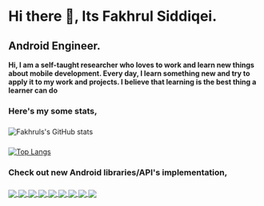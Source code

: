 <p align="center">
  <h1> Hi there 👋, Its Fakhrul Siddiqei.</h1>    
  <h2> Android Engineer.</h2>
</p>

**Hi, I am a self-taught researcher who loves to work and learn new things about mobile development. Every day, I learn something new and try to apply it to my work and projects. I believe that learning is the best thing a learner can do** 

### Here's my some stats,
### 
![Fakhruls's GitHub stats](https://github-readme-stats.vercel.app/api?username=fakhrulasa&show_icons=true&theme=cobalt)
### 
[![Top Langs](https://github-readme-stats.vercel.app/api/top-langs/?username=fakhrulasa&exclude_repo=shikhi,okkhor-Bangla-ANSI-converter,My-Portfolio-Website,WAi,TOOLkit,COROMAP,BEUMAN-PRANOBANDHU,AutomaticMobileAuth,anagram,wd2DiceGame,CalculatorWD2,Workshopday1,RecycleviewTrainingClass391&layout=compact&theme=radical)](https://github.com/fakhrulasa/github-readme-stats)
### 
### 
### Check out new Android libraries/API's implementation,

### 
### 
<a href="https://github.com/FakhrulASA/RealmDB-Imp">
  <img align="center" src="https://github-readme-stats.vercel.app/api/pin/?username=fakhrulasa&repo=RealmDB-Imp"/>
</a>
<a href="https://github.com/FakhrulASA/Hilt-x-Retrofit">
  <img align="center" src="https://github-readme-stats.vercel.app/api/pin/?username=fakhrulasa&repo=Hilt-x-Retrofit" />
</a>
<a href="https://github.com/FakhrulASA/Jetpack-Navigation-Component">
  <img align="center" src="https://github-readme-stats.vercel.app/api/pin/?username=fakhrulasa&repo=Jetpack-Navigation-Component" />
</a>
<a href="https://github.com/FakhrulASA/ROOMDB_Demo">
  <img align="center" src="https://github-readme-stats.vercel.app/api/pin/?username=fakhrulasa&repo=ROOMDB_Demo" />
</a>
<a href="https://github.com/FakhrulASA/Coroutines_MVVM_Retrofit">
  <img align="center" src="https://github-readme-stats.vercel.app/api/pin/?username=fakhrulasa&repo=Coroutines_MVVM_Retrofit" />
</a>
<a href="https://github.com/FakhrulASA/Work-Workmanager-Imp">
  <img align="center" src="https://github-readme-stats.vercel.app/api/pin/?username=fakhrulasa&repo=Work-Workmanager-Imp" />
</a>
<a href="https://github.com/FakhrulASA/Message-Retriever-With-ViewBinding">
  <img align="center" src="https://github-readme-stats.vercel.app/api/pin/?username=fakhrulasa&repo=Message-Retriever-DataViewbinding" />
</a>
<a href="https://github.com/FakhrulASA/Scoped-Storage-Impl">
  <img align="center" src="https://github-readme-stats.vercel.app/api/pin/?username=fakhrulasa&repo=Scoped-Storage-Impl" />
</a>
<a href="https://github.com/FakhrulASA/MySQL-queries-basic-advanced">
  <img align="center" src="https://github-readme-stats.vercel.app/api/pin/?username=fakhrulasa&repo=MySQL-queries-basic-advanced" />
</a>








